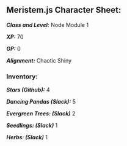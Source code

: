 ## Meristem.js Character Sheet:

**_Class and Level:_** Node Module 1

**_XP:_** 70

**_GP:_** 0

**_Alignment:_** Chaotic Shiny

### Inventory:

**_Stars (Github):_** 4

**_Dancing Pandas (Slack):_** 5

**_Evergreen Trees: (Slack)_** 2

**_Seedlings: (Slack)_** 1

**_Herbs: (Slack)_** 1
